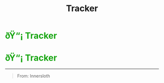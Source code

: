 ﻿---
lang: en-US
title: Tracker
prev: Scientist
next: 
---
# <font color="#19a612">ðŸ“¡ <b>Tracker</b></font> <Badge text="Vanilla" type="tip" vertical="middle"/>
# <font color="#19a612">ðŸ“¡ <b>Tracker</b></font> <Badge text="Vanilla" type="tip" vertical="middle"/>
---

> From: Innersloth

